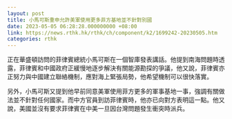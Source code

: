 ```yaml
---
layout: post
title: 小馬可斯重申允許美軍使用更多菲方基地並不針對別國
date: 2023-05-05 06:28:28.000000000 +08:00
link: https://news.rthk.hk/rthk/ch/component/k2/1699242-20230505.htm
categories: rthk
---
```


正在華盛頓訪問的菲律賓總統小馬可斯在一個智庫發表講話。他提到南海問題時透露，菲律賓和中國政府正緩慢地逐步解決有關能源勘探的爭議，他又說，菲律賓亦正努力與中國建立聯絡機制，應對海上緊張局勢，他希望機制可以很快落實。

另外，小馬可斯又提到他早前同意美軍使用菲方更多的軍事基地一事，強調有關做法並不針對任何國家。而中方官員到訪菲律賓時，他亦已向對方表明這一點。他又說，美國並沒有要求菲律賓在中美一旦因台灣問題發生衝突時派兵。
